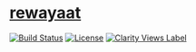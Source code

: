 # [rewayaat](http://rewayaat.info) 
[![Build Status](https://travis-ci.org/Zir0-93/rewayaat.svg?branch=master)](https://travis-ci.org/Zir0-93/rewayaat) [![License](https://img.shields.io/badge/License-Apache%202.0-blue.svg)](https://opensource.org/licenses/Apache-2.0) [![Clarity Views Label](https://clarityviews.io/badge)](https://clarityviews.io/github/Zir0-93/rewayaat?branch=master)
